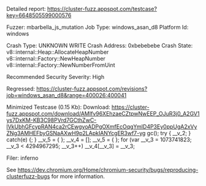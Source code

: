 Detailed report: https://cluster-fuzz.appspot.com/testcase?key=6648505599000576

Fuzzer: mbarbella_js_mutation
Job Type: windows_asan_d8
Platform Id: windows

Crash Type: UNKNOWN WRITE
Crash Address: 0xbebebebe
Crash State:
  v8::internal::Heap::AllocateHeapNumber
  v8::internal::Factory::NewHeapNumber
  v8::internal::Factory::NewNumberFromUint
  
Recommended Security Severity: High

Regressed: https://cluster-fuzz.appspot.com/revisions?job=windows_asan_d8&range=400026:400041

Minimized Testcase (0.15 Kb):
Download: https://cluster-fuzz.appspot.com/download/AMIfv96XEhzaeCZtpwNwEEP_OJuR3j0_A2GV1ys7DxKM-KB3C98PVrd7GCthZwC-lVkUbhGFcypRAN4ca2rCEwgyoADPgOXmfEcOqgYmID4P3Ey0ppUgA2xVyZNg3AMHEFbyGSNaAXwH9p2LApkIANYcgER3wf7-yg
gc();
try {
 __v_2;
} catch(e) {; }
__v_5 = {
};
__v_4 = [];
__v_5 = {
};
for (var __v_3 = 1073741823; __v_3 < 4294967295; __v_3++) __v_4[__v_3] = __v_3;


Filer: inferno

See https://dev.chromium.org/Home/chromium-security/bugs/reproducing-clusterfuzz-bugs for more information.
